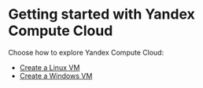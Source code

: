 # Getting started with Yandex Compute Cloud

Choose how to explore Yandex Compute Cloud:

- [Create a Linux VM](quick-create-linux.md)
- [Create a Windows VM](quick-create-windows.md)

